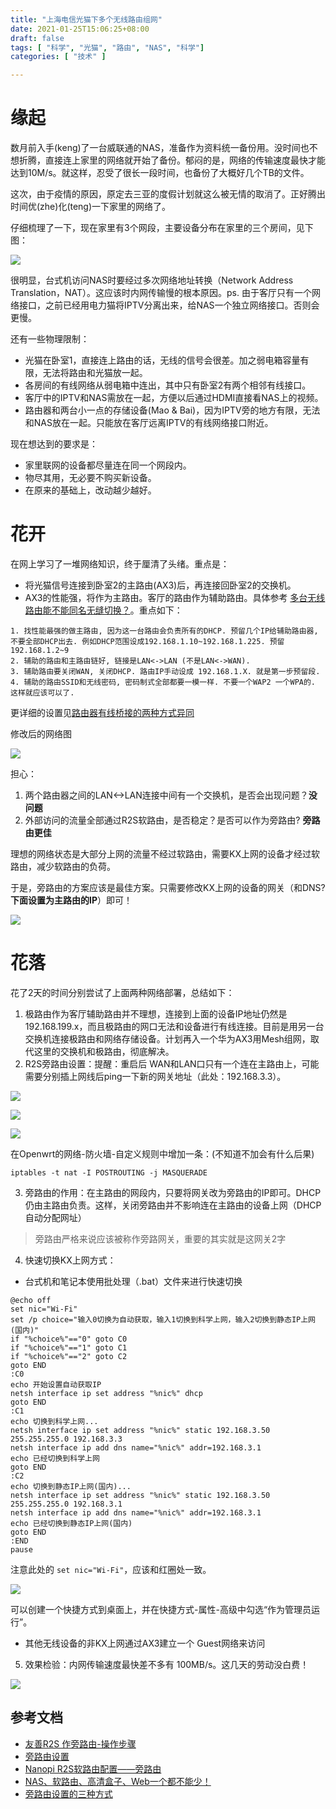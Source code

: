 ```yaml
---
title: "上海电信光猫下多个无线路由组网"
date: 2021-01-25T15:06:25+08:00
draft: false
tags: [ "科学", "光猫", "路由", "NAS", "科学"]
categories: [ "技术" ]

---
```


# 缘起
数月前入手(keng)了一台威联通的NAS，准备作为资料统一备份用。没时间也不想折腾，直接连上家里的网络就开始了备份。郁闷的是，网络的传输速度最快才能达到10M/s。就这样，忍受了很长一段时间，也备份了大概好几个TB的文件。

这次，由于疫情的原因，原定去三亚的度假计划就这么被无情的取消了。正好腾出时间优(zhe)化(teng)一下家里的网络了。

仔细梳理了一下，现在家里有3个网段，主要设备分布在家里的三个房间，见下图：

![](Pre.PNG)

很明显，台式机访问NAS时要经过多次网络地址转换（Network Address Translation，NAT）。这应该时内网传输慢的根本原因。ps. 由于客厅只有一个网络接口，之前已经用电力猫将IPTV分离出来，给NAS一个独立网络接口。否则会更慢。

还有一些物理限制：
- 光猫在卧室1，直接连上路由的话，无线的信号会很差。加之弱电箱容量有限，无法将路由和光猫放一起。
- 各房间的有线网络从弱电箱中连出，其中只有卧室2有两个相邻有线接口。
- 客厅中的IPTV和NAS需放在一起，方便以后通过HDMI直接看NAS上的视频。
- 路由器和两台小一点的存储设备(Mao & Bai)，因为IPTV旁的地方有限，无法和NAS放在一起。只能放在客厅远离IPTV的有线网络接口附近。

现在想达到的要求是：
- 家里联网的设备都尽量连在同一个网段内。
- 物尽其用，无必要不购买新设备。
- 在原来的基础上，改动越少越好。

# 花开

在网上学习了一堆网络知识，终于厘清了头绪。重点是：
- 将光猫信号连接到卧室2的主路由(AX3)后，再连接回卧室2的交换机。
- AX3的性能强，将作为主路由。客厅的路由作为辅助路由。具体参考 [多台无线路由能不能同名无缝切换？](https://v2ex.com/t/195096?__cf_chl_jschl_tk__=f2bc290606679e70b9885c6a78c21e9b945fde92-1611555065-0-AesljIQjJ9J44A5osWjO78SC9b1JF1QzrcvWioCada5po39sj_pyNxRMc7UUP5sn127Tlu3pQEDIXkDWe1Ib2xwpwvTy87sgu_h34BJeXYyKCT4MM2gdzQpKfZ9qIgiVycNXCxEFl13S-SXQSFQevA1lqh3nh0s9TCHj-oJGtzB_pSruRQoJ8kCoMa0SX7EA6YiwymXpe-803Yn0Rwa3IOjVz9xyv10kEGAKjvRDiOlgRcRwmDGMivalAlKBK8PqpsYqaVADii_2sSSCbkJD9zv-bVURZopMqKd_wGo4s0D49lHIlbttJtuSI6iKjynWZB-NOOtox97j1i9_FTwCtU7Ve-pN7ADYhFuKI01Vz9jvdo_jiqSXdTxF1k3QBWIdeg)。重点如下：

```
1. 找性能最强的做主路由, 因为这一台路由会负责所有的DHCP. 预留几个IP给辅助路由器, 不要全部DHCP出去. 例如DHCP范围设成192.168.1.10~192.168.1.225. 预留192.168.1.2~9
2. 辅助的路由和主路由链好, 链接是LAN<->LAN (不是LAN<->WAN).
3. 辅助路由要关闭WAN, 关闭DHCP. 路由IP手动设成 192.168.1.X. 就是第一步预留段.
4. 辅助的路由SSID和无线密码, 密码制式全部都要一模一样. 不要一个WAP2 一个WPA的. 这样就应该可以了.
```

更详细的设置见[路由器有线桥接的两种方式异同](https://blog.csdn.net/silyvin/article/details/49667019)

修改后的网络图

![](Post.PNG)

担心：
1. 两个路由器之间的LAN<->LAN连接中间有一个交换机，是否会出现问题？**没问题**
2. 外部访问的流量全部通过R2S软路由，是否稳定？是否可以作为旁路由? **旁路由更佳**

理想的网络状态是大部分上网的流量不经过软路由，需要KX上网的设备才经过软路由，减少软路由的负荷。

于是，旁路由的方案应该是最佳方案。只需要修改KX上网的设备的网关（和DNS? **下面设置为主路由的IP**）即可！

![](Bypass.PNG)

# 花落

花了2天的时间分别尝试了上面两种网络部署，总结如下：
1. 极路由作为客厅辅助路由并不理想，连接到上面的设备IP地址仍然是 192.168.199.x，而且极路由的网口无法和设备进行有线连接。目前是用另一台交换机连接极路由和网络存储设备。计划再入一个华为AX3用Mesh组网，取代这里的交换机和极路由，彻底解决。
2. R2S旁路由设置：提醒：重启后 WAN和LAN口只有一个连在主路由上，可能需要分别插上网线后ping一下新的网关地址（此处：192.168.3.3）。

![](1n.PNG)

![](2n.PNG)

![](3n.PNG)

在Openwrt的网络-防火墙-自定义规则中增加一条：(不知道不加会有什么后果)

```
iptables -t nat -I POSTROUTING -j MASQUERADE
```

3. 旁路由的作用：在主路由的网段内，只要将网关改为旁路由的IP即可。DHCP仍由主路由负责。这样，关闭旁路由并不影响连在主路由的设备上网（DHCP自动分配网址）

> 旁路由严格来说应该被称作旁路网关，重要的其实就是这网关2字

4. 快速切换KX上网方式：
- 台式机和笔记本使用批处理（.bat）文件来进行快速切换

```
@echo off
set nic="Wi-Fi"
set /p choice="输入0切换为自动获取，输入1切换到科学上网，输入2切换到静态IP上网(国内)"
if "%choice%"=="0" goto C0
if "%choice%"=="1" goto C1 
if "%choice%"=="2" goto C2 
goto END
:C0
echo 开始设置自动获取IP
netsh interface ip set address "%nic%" dhcp
goto END
:C1
echo 切换到科学上网...
netsh interface ip set address "%nic%" static 192.168.3.50 255.255.255.0 192.168.3.3
netsh interface ip add dns name="%nic%" addr=192.168.3.1
echo 已经切换到科学上网
goto END
:C2
echo 切换到静态IP上网(国内)...
netsh interface ip set address "%nic%" static 192.168.3.50 255.255.255.0 192.168.3.1
netsh interface ip add dns name="%nic%" addr=192.168.3.1
echo 已经切换到静态IP上网(国内)
goto END
:END
pause
```

注意此处的 `set nic="Wi-Fi"`，应该和红圈处一致。

![](NetName.PNG)

可以创建一个快捷方式到桌面上，并在快捷方式-属性-高级中勾选“作为管理员运行”。

- 其他无线设备的非KX上网通过AX3建立一个 Guest网络来访问

5. 效果检验：内网传输速度最快差不多有 100MB/s。这几天的劳动没白费！

![](Speed.PNG)

## 参考文档
- [友善R2S 作旁路由-操作步骤](https://www.yuque.com/5zhimao/fwgq3b/gs26w1)
- [旁路由设置](https://www.lingbaoboy.com/2020/11/r2s.html)
- [Nanopi R2S软路由配置——旁路由](https://www.haoyufang.site:8892/%E7%BD%91%E7%BB%9C/Nanopi%20R2S%E8%BD%AF%E8%B7%AF%E7%94%B1%E9%85%8D%E7%BD%AE%E2%80%94%E2%80%94%E6%97%81%E8%B7%AF%E7%94%B1.html)
- [NAS、软路由、高清盒子、Web一个都不能少！](https://zhuanlan.zhihu.com/p/89373710)
- [旁路由设置的三种方式](https://oeone.cn/archives/486.html)

